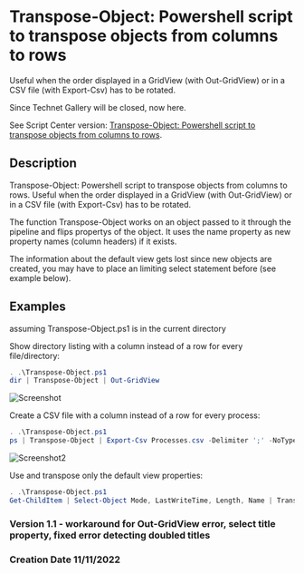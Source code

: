 # Transpose-Object: Powershell script to transpose objects from columns to rows
Useful when the order displayed in a GridView (with Out-GridView) or in a CSV file (with Export-Csv) has to be rotated.

Since Technet Gallery will be closed, now here.

See Script Center version: [Transpose-Object: Powershell script to transpose objects from columns to rows](https://gallery.technet.microsoft.com/Transpose-Object-cf517eb5).

## Description
Transpose-Object: Powershell script to transpose objects from columns to rows. Useful when the order displayed in a GridView (with Out-GridView) or in a CSV file (with Export-Csv) has to be rotated.

The function Transpose-Object works on an object passed to it through the pipeline and flips propertys of the object.
It uses the name property as new property names (column headers) if it exists.

The information about the default view gets lost since new objects are created, you may have to place an limiting select statement before (see example below).

## Examples
assuming Transpose-Object.ps1 is in the current directory

Show directory listing with a column instead of a row for every file/directory:
```powershell
. .\Transpose-Object.ps1
dir | Transpose-Object | Out-GridView
```

![Screenshot](Screenshot.gif)

Create a CSV file with a column instead of a row for every process:
```powershell
. .\Transpose-Object.ps1
ps | Transpose-Object | Export-Csv Processes.csv -Delimiter ';' -NoTypeInformation
```

![Screenshot2](Screenshot2.gif)

Use and transpose only the default view properties:
```powershell
. .\Transpose-Object.ps1
Get-ChildItem | Select-Object Mode, LastWriteTime, Length, Name | Transpose-Object
```

### Version 1.1 - workaround for Out-GridView error, select title property, fixed error detecting doubled titles

### Creation Date 11/11/2022
